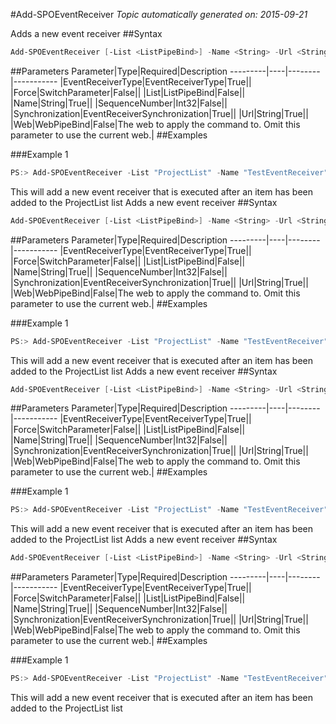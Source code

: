 #Add-SPOEventReceiver
*Topic automatically generated on: 2015-09-21*

Adds a new event receiver
##Syntax
```powershell
Add-SPOEventReceiver [-List <ListPipeBind>] -Name <String> -Url <String> -EventReceiverType <EventReceiverType> -Synchronization <EventReceiverSynchronization> [-SequenceNumber <Int32>] [-Force [<SwitchParameter>]] [-Web <WebPipeBind>]
```


##Parameters
Parameter|Type|Required|Description
---------|----|--------|-----------
|EventReceiverType|EventReceiverType|True||
|Force|SwitchParameter|False||
|List|ListPipeBind|False||
|Name|String|True||
|SequenceNumber|Int32|False||
|Synchronization|EventReceiverSynchronization|True||
|Url|String|True||
|Web|WebPipeBind|False|The web to apply the command to. Omit this parameter to use the current web.|
##Examples

###Example 1
```powershell
PS:> Add-SPOEventReceiver -List "ProjectList" -Name "TestEventReceiver" -Url https://yourserver.azurewebsites.net/eventreceiver.svc -EventReceiverType ItemAdded -Synchronization Asynchronous
```
This will add a new event receiver that is executed after an item has been added to the ProjectList list
Adds a new event receiver
##Syntax
```powershell
Add-SPOEventReceiver [-List <ListPipeBind>] -Name <String> -Url <String> -EventReceiverType <EventReceiverType> -Synchronization <EventReceiverSynchronization> [-SequenceNumber <Int32>] [-Force [<SwitchParameter>]] [-Web <WebPipeBind>]
```


##Parameters
Parameter|Type|Required|Description
---------|----|--------|-----------
|EventReceiverType|EventReceiverType|True||
|Force|SwitchParameter|False||
|List|ListPipeBind|False||
|Name|String|True||
|SequenceNumber|Int32|False||
|Synchronization|EventReceiverSynchronization|True||
|Url|String|True||
|Web|WebPipeBind|False|The web to apply the command to. Omit this parameter to use the current web.|
##Examples

###Example 1
```powershell
PS:> Add-SPOEventReceiver -List "ProjectList" -Name "TestEventReceiver" -Url https://yourserver.azurewebsites.net/eventreceiver.svc -EventReceiverType ItemAdded -Synchronization Asynchronous
```
This will add a new event receiver that is executed after an item has been added to the ProjectList list
Adds a new event receiver
##Syntax
```powershell
Add-SPOEventReceiver [-List <ListPipeBind>] -Name <String> -Url <String> -EventReceiverType <EventReceiverType> -Synchronization <EventReceiverSynchronization> [-SequenceNumber <Int32>] [-Force [<SwitchParameter>]] [-Web <WebPipeBind>]
```


##Parameters
Parameter|Type|Required|Description
---------|----|--------|-----------
|EventReceiverType|EventReceiverType|True||
|Force|SwitchParameter|False||
|List|ListPipeBind|False||
|Name|String|True||
|SequenceNumber|Int32|False||
|Synchronization|EventReceiverSynchronization|True||
|Url|String|True||
|Web|WebPipeBind|False|The web to apply the command to. Omit this parameter to use the current web.|
##Examples

###Example 1
```powershell
PS:> Add-SPOEventReceiver -List "ProjectList" -Name "TestEventReceiver" -Url https://yourserver.azurewebsites.net/eventreceiver.svc -EventReceiverType ItemAdded -Synchronization Asynchronous
```
This will add a new event receiver that is executed after an item has been added to the ProjectList list
Adds a new event receiver
##Syntax
```powershell
Add-SPOEventReceiver [-List <ListPipeBind>] -Name <String> -Url <String> -EventReceiverType <EventReceiverType> -Synchronization <EventReceiverSynchronization> [-SequenceNumber <Int32>] [-Force [<SwitchParameter>]] [-Web <WebPipeBind>]
```


##Parameters
Parameter|Type|Required|Description
---------|----|--------|-----------
|EventReceiverType|EventReceiverType|True||
|Force|SwitchParameter|False||
|List|ListPipeBind|False||
|Name|String|True||
|SequenceNumber|Int32|False||
|Synchronization|EventReceiverSynchronization|True||
|Url|String|True||
|Web|WebPipeBind|False|The web to apply the command to. Omit this parameter to use the current web.|
##Examples

###Example 1
```powershell
PS:> Add-SPOEventReceiver -List "ProjectList" -Name "TestEventReceiver" -Url https://yourserver.azurewebsites.net/eventreceiver.svc -EventReceiverType ItemAdded -Synchronization Asynchronous
```
This will add a new event receiver that is executed after an item has been added to the ProjectList list
